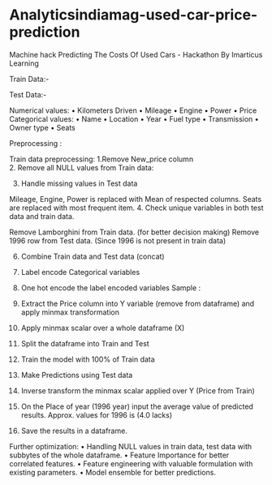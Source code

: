 # Analyticsindiamag-used-car-price-prediction
Machine hack Predicting The Costs Of Used Cars - Hackathon By Imarticus Learning


Train Data:-
 

Test Data:-
 



Numerical values:
•	Kilometers Driven
•	Mileage
•	Engine
•	Power
•	Price
Categorical values:
•	Name
•	Location
•	Year
•	Fuel type
•	Transmission
•	Owner type
•	Seats

Preprocessing :

Train data preprocessing:
1.Remove  New_price column  
2. Remove all NULL values from Train data:
  
3. Handle missing values in Test data
 
Mileage, Engine, Power is replaced with Mean of respected columns.
Seats are replaced with most frequent item. 
4. Check unique variables in both test data and train data. 
   
 
Remove Lamborghini from Train data. (for better decision making) 
Remove 1996 row from Test data. (Since 1996 is not present in train data)




6. Combine Train data and Test data (concat)
7. Label encode Categorical variables 
 
8. One hot encode the label encoded variables 
Sample :
 

9. Extract the Price column into Y variable (remove from dataframe) and apply minmax transformation 
 

10. Apply minmax scalar over a whole dataframe (X)
 
11. Split the dataframe into Train and Test
 
12. Train the model with 100% of Train data
 


13. Make Predictions using Test data
 

14. Inverse transform the minmax scalar applied over Y (Price from Train)
 
15. On the Place of year (1996 year) input the average value of predicted results.
   Approx. values for 1996 is  (4.0 lacks)

16. Save the results in a dataframe.
 





Further optimization:
•	Handling NULL values in train data, test data with subbytes of the whole dataframe.
•	Feature Importance for better correlated features.
•	Feature engineering with valuable formulation with existing parameters.
•	Model ensemble for better predictions. 
 


